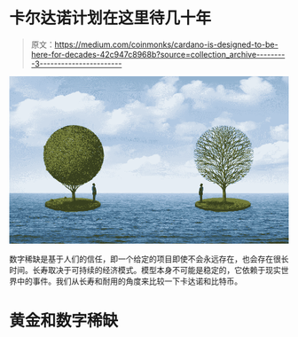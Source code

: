 # 卡尔达诺计划在这里待几十年

> 原文：<https://medium.com/coinmonks/cardano-is-designed-to-be-here-for-decades-42c947c8968b?source=collection_archive---------3----------------------->

![](img/8bd66015fa3dd32702002402d6dd2d1e.png)

数字稀缺是基于人们的信任，即一个给定的项目即使不会永远存在，也会存在很长时间。长寿取决于可持续的经济模式。模型本身不可能是稳定的，它依赖于现实世界中的事件。我们从长寿和耐用的角度来比较一下卡达诺和比特币。

# **黄金和数字稀缺**